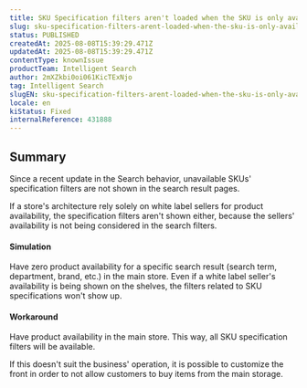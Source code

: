 ```yaml
---
title: SKU Specification filters aren't loaded when the SKU is only available in a Whitelabel seller
slug: sku-specification-filters-arent-loaded-when-the-sku-is-only-available-in-a-whitelabel-seller
status: PUBLISHED
createdAt: 2025-08-08T15:39:29.471Z
updatedAt: 2025-08-08T15:39:29.471Z
contentType: knownIssue
productTeam: Intelligent Search
author: 2mXZkbi0oi061KicTExNjo
tag: Intelligent Search
slugEN: sku-specification-filters-arent-loaded-when-the-sku-is-only-available-in-a-whitelabel-seller
locale: en
kiStatus: Fixed
internalReference: 431888
---
```


## Summary


Since a recent update in the Search behavior, unavailable SKUs' specification filters are not shown in the search result pages.

If a store's architecture rely solely on white label sellers for product availability, the specification filters aren't shown either, because the sellers' availability is not being considered in the search filters.


#### Simulation


Have zero product availability for a specific search result (search term, department, brand, etc.) in the main store. Even if a white label seller's availability is being shown on the shelves, the filters related to SKU specifications won't show up.


#### Workaround


Have product availability in the main store. This way, all SKU specification filters will be available.

If this doesn't suit the business' operation, it is possible to customize the front in order to not allow customers to buy items from the main storage.


